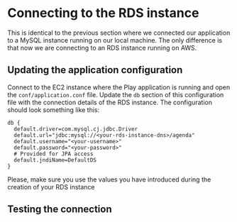 # Connecting to the RDS instance

This is identical to the previous section where we connected our application to a MySQL instance running on our local machine. The only difference is that now we are connecting to an RDS instance running on AWS.

## Updating the application configuration

Connect to the EC2 instance where the Play application is running and open the `conf/application.conf` file. Update the `db` section of this configuration file with the connection details of the RDS instance. The configuration should look something like this:

```hocon
db {
  default.driver=com.mysql.cj.jdbc.Driver
  default.url="jdbc:mysql://<your-rds-instance-dns>/agenda"
  default.username="<your-username>"
  default.password="<your-password>"
  # Provided for JPA access
  default.jndiName=DefaultDS
}
```

Please, make sure you use the values you have introduced during the creation of your RDS instance

## Testing the connection

